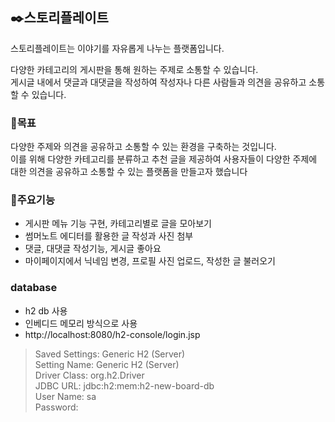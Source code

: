 
<h2> ✒️스토리플레이트</h2>
스토리플레이트는 이야기를 자유롭게 나누는 플랫폼입니다.  

다양한 카테고리의 게시판을 통해 원하는 주제로 소통할 수 있습니다.    
게시글 내에서 댓글과 대댓글을 작성하여 작성자나 다른 사람들과 의견을 공유하고 소통할 수 있습니다.

<h3>🚩목표</h3>

다양한 주제와 의견을 공유하고 소통할 수 있는 환경을 구축하는 것입니다.   
이를 위해 다양한 카테고리를 분류하고 추천 글을 제공하여 사용자들이 다양한 주제에 대한 의견을 공유하고 소통할 수 있는 플랫폼을 만들고자 했습니다

<h3> 📝주요기능 </h3>

  - 게시판 메뉴 기능 구현, 카테고리별로 글을 모아보기
  - 썸머노트 에디터를 활용한 글 작성과 사진 첨부
  - 댓글, 대댓글 작성기능, 게시글 좋아요
  - 마이페이지에서 닉네임 변경, 프로필 사진 업로드, 작성한 글 불러오기
 
  
### database
- h2 db 사용
- 인베디드 메모리 방식으로 사용
- http://localhost:8080/h2-console/login.jsp
> Saved Settings: Generic H2 (Server) <br>
> Setting Name: Generic H2 (Server) <br>
> Driver Class: org.h2.Driver <br>
> JDBC URL: jdbc:h2:mem:h2-new-board-db <br>
> User Name: sa <br>
> Password:	 
